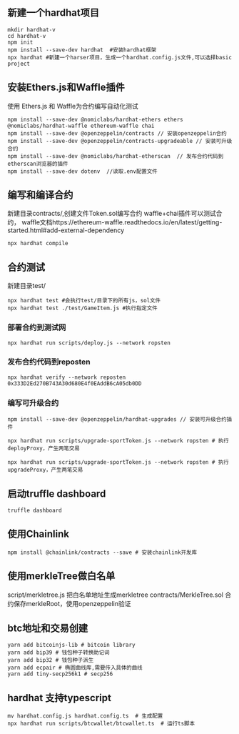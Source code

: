 ## 新建一个hardhat项目
```shell
mkdir hardhat-v
cd hardhat-v
npm init
npm install --save-dev hardhat  #安装hardhat框架
npx hardhat #新建一个harser项目，生成一个hardhat.config.js文件,可以选择basic project
```

## 安装Ethers.js和Waffle插件
使用 Ethers.js 和 Waffle为合约编写自动化测试
```shell
npm install --save-dev @nomiclabs/hardhat-ethers ethers @nomiclabs/hardhat-waffle ethereum-waffle chai
npm install --save-dev @openzeppelin/contracts // 安装openzeppelin合约
npm install --save-dev @openzeppelin/contracts-upgradeable // 安装可升级合约
npm install --save-dev @nomiclabs/hardhat-etherscan  // 发布合约代码到etherscan浏览器的插件
npm install --save-dev dotenv  //读取.env配置文件
```

## 编写和编译合约
新建目录contracts/,创建文件Token.sol编写合约
waffle+chai插件可以测试合约，
waffle文档https://ethereum-waffle.readthedocs.io/en/latest/getting-started.html#add-external-dependency
```shell
npx hardhat compile
```

## 合约测试
新建目录test/
```shell
npx hardhat test #会执行test/目录下的所有js，sol文件
npx hardhat test ./test/GameItem.js #执行指定文件
```

### 部署合约到测试网
```shell
npx hardhat run scripts/deploy.js --network ropsten
```

### 发布合约代码到reposten
```shell
npx hardhat verify --network reposten 0x333D2Ed270B743A30d680E4f0EAddB6cA05db0DD
```

### 编写可升级合约
```shell
npm install --save-dev @openzeppelin/hardhat-upgrades // 安装可升级合约插件

npx hardhat run scripts/upgrade-sportToken.js --network ropsten # 执行deployProxy，产生两笔交易

npx hardhat run scripts/upgrade-sportToken.js --network ropsten # 执行upgradeProxy，产生两笔交易
```
## 启动truffle dashboard
```shell
truffle dashboard
```

## 使用Chainlink
```shell
npm install @chainlink/contracts --save # 安装chainlink开发库
```

## 使用merkleTree做白名单
script/merkletree.js 把白名单地址生成merkletree
contracts/MerkleTree.sol 合约保存merkleRoot，使用openzeppelin验证


## btc地址和交易创建
```shell
yarn add bitcoinjs-lib # bitcoin library
yarn add bip39 # 钱包种子转换助记词
yarn add bip32 # 钱包种子派生
yarn add ecpair # 椭圆曲线库,需要传入具体的曲线
yarn add tiny-secp256k1 # secp256
```

## hardhat 支持typescript
```shell
mv hardhat.config.js hardhat.config.ts  # 生成配置
npx hardhat run scripts/btcwallet/btcwallet.ts  # 运行ts脚本
```
